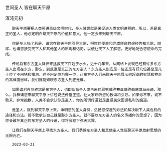 世间圣人 皆在聊天平原

浑沌元初


       聊天平原要把人类带进高级文明时代，圣人降世就是来促进人类文明进程的，所以，若是真正的圣人，他必定明白聊天平原的价值和意义，他一定会来到聊天平原。

       你是圣人吗？若是，请您在聊天平原引导大家，把你的使命和完成使命的途径告知大家，同样，也请您接受天下人和其他圣人的质询和诘问，以便让天下人了解您，更好地配合您使命的完成。

       传说将有东方圣人降世来拯救天下百姓于水火，近十几年来，从网络上发现已经有许多东方圣人出现在东方，那么，到底谁是真正的东方圣人？东方圣人到底是一位还是有好几位甚至是几十位？不用猜和推测，也不用定位为哪一位，让东方圣人们来聊天平原展示他超卓的智慧和神奇的高维度思维，我们就能知晓东方圣人到底是谁。

       如果谁对外宣称您是东方圣人，也即紫薇圣人或再来的耶稣或弥赛亚或弥勒佛或马赫迪，那么，我恭请您来聊天平原上讲经说法传播正道，让大家聆听您的教诲和引导。如果你不来，或不敢来，非常抱歉，人类不会承认你是圣人，你的所谓传道就是蛊惑民众图谋私利的魔道。

       是圣人，就到聊天平原上来，申明您的圣人身份，弘扬您深邃的妙法和解决眼下人类危机的途径和方法。若不敢承认自己就是那东方圣人，就不要以东方圣人的名义传播你的思想了，因为你会破坏真正的东方圣人的传道，你将会犯下弥天大罪。

       让我们在聊天平原上寻找东方圣人，我们恭候东方圣人和其他圣人驾临聊天平原放射思想的无限光芒。

       2023-03-31


